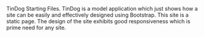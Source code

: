 TinDog Starting Files.
TinDog is a model application which just shows how a site can be easily and effectively designed using Bootstrap.
This site is a static page.
The design of the site exhibits good responsiveness which is prime need for any site.
